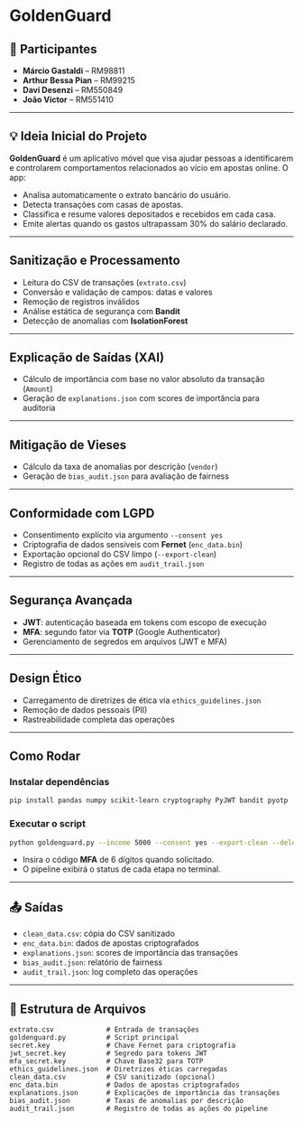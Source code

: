 # GoldenGuard

## 👥 Participantes
- **Márcio Gastaldi** – RM98811  
- **Arthur Bessa Pian** – RM99215  
- **Davi Desenzi** – RM550849  
- **João Victor** – RM551410  

---

## 💡 Ideia Inicial do Projeto

**GoldenGuard** é um aplicativo móvel que visa ajudar pessoas a identificarem e controlarem comportamentos relacionados ao vício em apostas online. O app:

- Analisa automaticamente o extrato bancário do usuário.
- Detecta transações com casas de apostas.
- Classifica e resume valores depositados e recebidos em cada casa.
- Emite alertas quando os gastos ultrapassam 30% do salário declarado.

---

## Sanitização e Processamento

- Leitura do CSV de transações (`extrato.csv`)
- Conversão e validação de campos: datas e valores
- Remoção de registros inválidos
- Análise estática de segurança com **Bandit**
- Detecção de anomalias com **IsolationForest**

---

## Explicação de Saídas (XAI)

- Cálculo de importância com base no valor absoluto da transação (`Amount`)
- Geração de `explanations.json` com scores de importância para auditoria

---

## Mitigação de Vieses

- Cálculo da taxa de anomalias por descrição (`vendor`)
- Geração de `bias_audit.json` para avaliação de fairness

---

## Conformidade com LGPD

- Consentimento explícito via argumento `--consent yes`
- Criptografia de dados sensíveis com **Fernet** (`enc_data.bin`)
- Exportação opcional do CSV limpo (`--export-clean`)
- Registro de todas as ações em `audit_trail.json`

---

## Segurança Avançada

- **JWT**: autenticação baseada em tokens com escopo de execução
- **MFA**: segundo fator via **TOTP** (Google Authenticator)
- Gerenciamento de segredos em arquivos (JWT e MFA)

---

## Design Ético

- Carregamento de diretrizes de ética via `ethics_guidelines.json`
- Remoção de dados pessoais (PII)
- Rastreabilidade completa das operações

---

## Como Rodar

### Instalar dependências

```bash
pip install pandas numpy scikit-learn cryptography PyJWT bandit pyotp
````

### Executar o script

```bash
python goldenguard.py --income 5000 --consent yes --export-clean --delete-crypt
```

* Insira o código **MFA** de 6 dígitos quando solicitado.
* O pipeline exibirá o status de cada etapa no terminal.

---

## 📤 Saídas

* `clean_data.csv`: cópia do CSV sanitizado
* `enc_data.bin`: dados de apostas criptografados
* `explanations.json`: scores de importância das transações
* `bias_audit.json`: relatório de fairness
* `audit_trail.json`: log completo das operações

---

## 📁 Estrutura de Arquivos

```plaintext
extrato.csv             # Entrada de transações
goldenguard.py          # Script principal
secret.key              # Chave Fernet para criptografia
jwt_secret.key          # Segredo para tokens JWT
mfa_secret.key          # Chave Base32 para TOTP
ethics_guidelines.json  # Diretrizes éticas carregadas
clean_data.csv          # CSV sanitizado (opcional)
enc_data.bin            # Dados de apostas criptografados
explanations.json       # Explicações de importância das transações
bias_audit.json         # Taxas de anomalias por descrição
audit_trail.json        # Registro de todas as ações do pipeline
```
